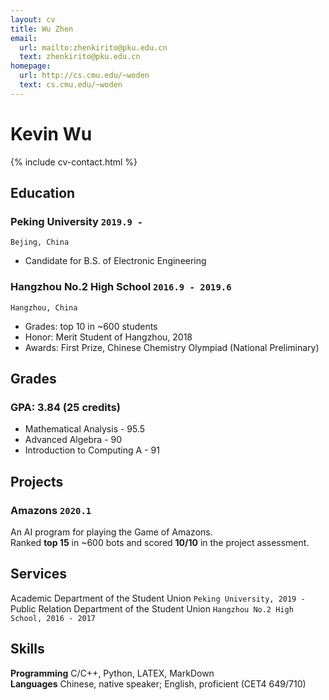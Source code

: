 ```yaml
---
layout: cv
title: Wu Zhen
email:
  url: mailto:zhenkirito@pku.edu.cn
  text: zhenkirito@pku.edu.cn
homepage:
  url: http://cs.cmu.edu/~woden
  text: cs.cmu.edu/~woden
---
```


# Kevin **Wu**

<!--
include contact information from the front matter
Supported arguments:
    - homepage: url, text
    - phone
    - email
-->

{% include cv-contact.html %}

## Education

### **Peking University** `2019.9 -`

```
Bejing, China
```

- Candidate for B.S. of Electronic Engineering

### **Hangzhou No.2 High School** `2016.9 - 2019.6`

```
Hangzhou, China
```

- Grades: top 10 in ~600 students
- Honor: Merit Student of Hangzhou, 2018
- Awards: First Prize, Chinese Chemistry Olympiad (National Preliminary)

## Grades

### **GPA: 3.84 (25 credits)**
- Mathematical Analysis - 95.5
- Advanced Algebra - 90
- Introduction to Computing A - 91

## Projects

### **Amazons** `2020.1`
An AI program for playing the Game of Amazons. <br>
Ranked **top 15** in ~600 bots and scored **10/10** in the project assessment.

## Services

Academic Department of the Student Union `Peking University, 2019 - ` <br>
Public Relation Department of the Student Union `Hangzhou No.2 High School, 2016 - 2017`

## Skills

**Programming** C/C++, Python, LATEX, MarkDown <br>
**Languages** Chinese, native speaker; English, proficient (CET4 649/710)

<!-- ### Footer

Last updated: March 2020 -->
